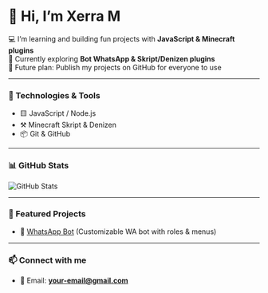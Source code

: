 # 👋 Hi, I’m Xerra M

💻 I’m learning and building fun projects with **JavaScript & Minecraft plugins**  
🌱 Currently exploring **Bot WhatsApp & Skript/Denizen plugins**  
🚀 Future plan: Publish my projects on GitHub for everyone to use  

---

### 🔧 Technologies & Tools
- 🟨 JavaScript / Node.js
- ⚒️ Minecraft Skript & Denizen
- 📦 Git & GitHub

---

### 📊 GitHub Stats
![GitHub Stats](https://github-readme-stats.vercel.app/api?username=GlugLugLug&show_icons=true&theme=tokyonight)

---
### 🌟 Featured Projects
- 🔹 [WhatsApp Bot](#) (Customizable WA bot with roles & menus)

---

### 📫 Connect with me
- 💌 Email: **your-email@gmail.com**
